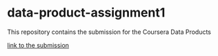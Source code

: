 # data-product-assignment1
This repository contains the submission for the Coursera Data Products

[link to the submission](assignment1.html)
